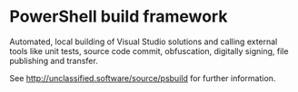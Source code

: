 # PowerShell build framework

Automated, local building of Visual Studio solutions and calling external tools like unit tests, source code commit, obfuscation, digitally signing, file publishing and transfer.

See http://unclassified.software/source/psbuild for further information.
